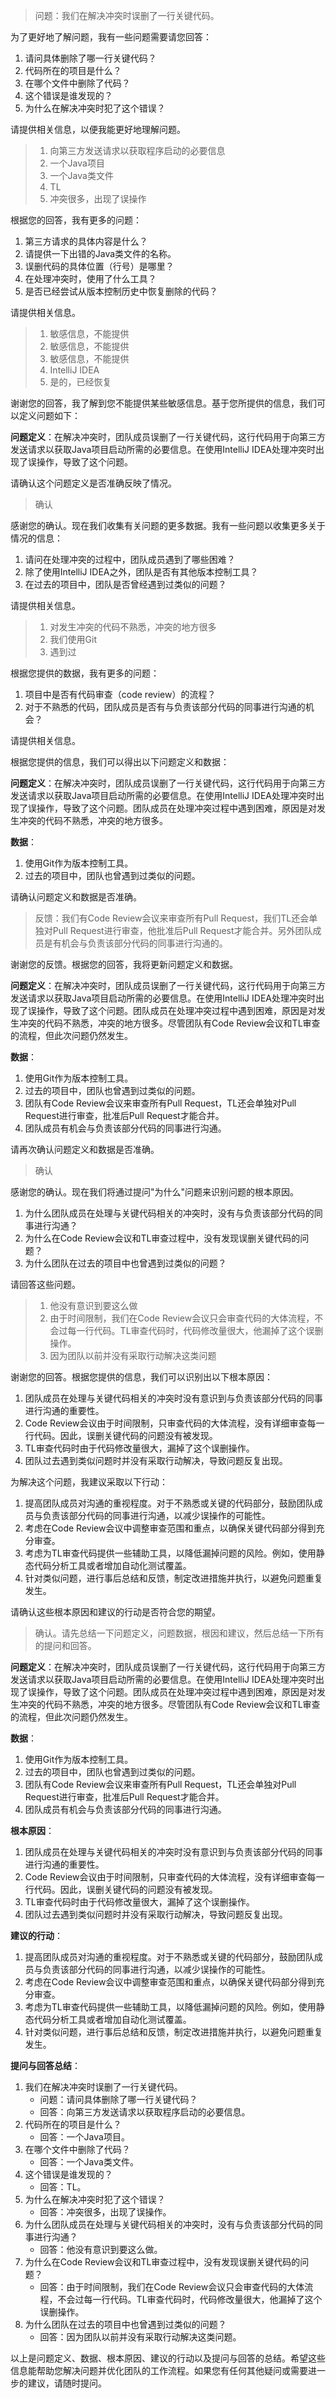 > 问题：我们在解决冲突时误删了一行关键代码。

为了更好地了解问题，我有一些问题需要请您回答：

1. 请问具体删除了哪一行关键代码？
2. 代码所在的项目是什么？
3. 在哪个文件中删除了代码？
4. 这个错误是谁发现的？
5. 为什么在解决冲突时犯了这个错误？

请提供相关信息，以便我能更好地理解问题。

>1. 向第三方发送请求以获取程序启动的必要信息
>2. 一个Java项目
>3. 一个Java类文件
>4. TL
>5. 冲突很多，出现了误操作

根据您的回答，我有更多的问题：

1. 第三方请求的具体内容是什么？
2. 请提供一下出错的Java类文件的名称。
3. 误删代码的具体位置（行号）是哪里？
4. 在处理冲突时，使用了什么工具？
5. 是否已经尝试从版本控制历史中恢复删除的代码？

请提供相关信息。

> 1. 敏感信息，不能提供
> 2. 敏感信息，不能提供
> 3. 敏感信息，不能提供
> 4. IntelliJ IDEA
> 5. 是的，已经恢复

谢谢您的回答，我了解到您不能提供某些敏感信息。基于您所提供的信息，我们可以定义问题如下：

**问题定义**：在解决冲突时，团队成员误删了一行关键代码，这行代码用于向第三方发送请求以获取Java项目启动所需的必要信息。在使用IntelliJ IDEA处理冲突时出现了误操作，导致了这个问题。

请确认这个问题定义是否准确反映了情况。

> 确认

感谢您的确认。现在我们收集有关问题的更多数据。我有一些问题以收集更多关于情况的信息：

1. 请问在处理冲突的过程中，团队成员遇到了哪些困难？
2. 除了使用IntelliJ IDEA之外，团队是否有其他版本控制工具？
3. 在过去的项目中，团队是否曾经遇到过类似的问题？

请提供相关信息。

> 1. 对发生冲突的代码不熟悉，冲突的地方很多
> 2. 我们使用Git
> 3. 遇到过

根据您提供的数据，我有更多的问题：

1. 项目中是否有代码审查（code review）的流程？
2. 对于不熟悉的代码，团队成员是否有与负责该部分代码的同事进行沟通的机会？

请提供相关信息。

根据您提供的信息，我们可以得出以下问题定义和数据：

**问题定义**：在解决冲突时，团队成员误删了一行关键代码，这行代码用于向第三方发送请求以获取Java项目启动所需的必要信息。在使用IntelliJ IDEA处理冲突时出现了误操作，导致了这个问题。团队成员在处理冲突过程中遇到困难，原因是对发生冲突的代码不熟悉，冲突的地方很多。

**数据**：

1. 使用Git作为版本控制工具。
2. 过去的项目中，团队也曾遇到过类似的问题。

请确认问题定义和数据是否准确。

> 反馈：我们有Code Review会议来审查所有Pull Request，我们TL还会单独对Pull Request进行审查，他批准后Pull Request才能合并。另外团队成员是有机会与负责该部分代码的同事进行沟通的。

谢谢您的反馈。根据您的回答，我将更新问题定义和数据。

**问题定义**：在解决冲突时，团队成员误删了一行关键代码，这行代码用于向第三方发送请求以获取Java项目启动所需的必要信息。在使用IntelliJ IDEA处理冲突时出现了误操作，导致了这个问题。团队成员在处理冲突过程中遇到困难，原因是对发生冲突的代码不熟悉，冲突的地方很多。尽管团队有Code Review会议和TL审查的流程，但此次问题仍然发生。

**数据**：

1. 使用Git作为版本控制工具。
2. 过去的项目中，团队也曾遇到过类似的问题。
3. 团队有Code Review会议来审查所有Pull Request，TL还会单独对Pull Request进行审查，批准后Pull Request才能合并。
4. 团队成员有机会与负责该部分代码的同事进行沟通。

请再次确认问题定义和数据是否准确。

> 确认

感谢您的确认。现在我们将通过提问"为什么"问题来识别问题的根本原因。

1. 为什么团队成员在处理与关键代码相关的冲突时，没有与负责该部分代码的同事进行沟通？
2. 为什么在Code Review会议和TL审查过程中，没有发现误删关键代码的问题？
3. 为什么团队在过去的项目中也曾遇到过类似的问题？

请回答这些问题。

> 1. 他没有意识到要这么做
> 2. 由于时间限制，我们在Code Review会议只会审查代码的大体流程，不会过每一行代码。TL审查代码时，代码修改量很大，他漏掉了这个误删操作。
> 3. 因为团队以前并没有采取行动解决这类问题

谢谢您的回答。根据您提供的信息，我们可以识别出以下根本原因：

1. 团队成员在处理与关键代码相关的冲突时没有意识到与负责该部分代码的同事进行沟通的重要性。
2. Code Review会议由于时间限制，只审查代码的大体流程，没有详细审查每一行代码。因此，误删关键代码的问题没有被发现。
3. TL审查代码时由于代码修改量很大，漏掉了这个误删操作。
4. 团队过去遇到类似问题时并没有采取行动解决，导致问题反复出现。

为解决这个问题，我建议采取以下行动：

1. 提高团队成员对沟通的重视程度。对于不熟悉或关键的代码部分，鼓励团队成员与负责该部分代码的同事进行沟通，以减少误操作的可能性。
2. 考虑在Code Review会议中调整审查范围和重点，以确保关键代码部分得到充分审查。
3. 考虑为TL审查代码提供一些辅助工具，以降低漏掉问题的风险。例如，使用静态代码分析工具或者增加自动化测试覆盖。
4. 针对类似问题，进行事后总结和反馈，制定改进措施并执行，以避免问题重复发生。

请确认这些根本原因和建议的行动是否符合您的期望。

> 确认。请先总结一下问题定义，问题数据，根因和建议，然后总结一下所有的提问和回答。

**问题定义**：在解决冲突时，团队成员误删了一行关键代码，这行代码用于向第三方发送请求以获取Java项目启动所需的必要信息。在使用IntelliJ IDEA处理冲突时出现了误操作，导致了这个问题。团队成员在处理冲突过程中遇到困难，原因是对发生冲突的代码不熟悉，冲突的地方很多。尽管团队有Code Review会议和TL审查的流程，但此次问题仍然发生。

**数据**：
1. 使用Git作为版本控制工具。
2. 过去的项目中，团队也曾遇到过类似的问题。
3. 团队有Code Review会议来审查所有Pull Request，TL还会单独对Pull Request进行审查，批准后Pull Request才能合并。
4. 团队成员有机会与负责该部分代码的同事进行沟通。

**根本原因**：
1. 团队成员在处理与关键代码相关的冲突时没有意识到与负责该部分代码的同事进行沟通的重要性。
2. Code Review会议由于时间限制，只审查代码的大体流程，没有详细审查每一行代码。因此，误删关键代码的问题没有被发现。
3. TL审查代码时由于代码修改量很大，漏掉了这个误删操作。
4. 团队过去遇到类似问题时并没有采取行动解决，导致问题反复出现。

**建议的行动**：
1. 提高团队成员对沟通的重视程度。对于不熟悉或关键的代码部分，鼓励团队成员与负责该部分代码的同事进行沟通，以减少误操作的可能性。
2. 考虑在Code Review会议中调整审查范围和重点，以确保关键代码部分得到充分审查。
3. 考虑为TL审查代码提供一些辅助工具，以降低漏掉问题的风险。例如，使用静态代码分析工具或者增加自动化测试覆盖。
4. 针对类似问题，进行事后总结和反馈，制定改进措施并执行，以避免问题重复发生。

**提问与回答总结**：

1. 我们在解决冲突时误删了一行关键代码。
   - 问题：请问具体删除了哪一行关键代码？
   - 回答：向第三方发送请求以获取程序启动的必要信息。
2. 代码所在的项目是什么？
   - 回答：一个Java项目。
3. 在哪个文件中删除了代码？
   - 回答：一个Java类文件。
4. 这个错误是谁发现的？
   - 回答：TL。
5. 为什么在解决冲突时犯了这个错误？
   - 回答：冲突很多，出现了误操作。
6. 为什么团队成员在处理与关键代码相关的冲突时，没有与负责该部分代码的同事进行沟通？
   - 回答：他没有意识到要这么做。
7. 为什么在Code Review会议和TL审查过程中，没有发现误删关键代码的问题？
   - 回答：由于时间限制，我们在Code Review会议只会审查代码的大体流程，不会过每一行代码。TL审查代码时，代码修改量很大，他漏掉了这个误删操作。
8. 为什么团队在过去的项目中也曾遇到过类似的问题？
   - 回答：因为团队以前并没有采取行动解决这类问题。

以上是问题定义、数据、根本原因、建议的行动以及提问与回答的总结。希望这些信息能帮助您解决问题并优化团队的工作流程。如果您有任何其他疑问或需要进一步的建议，请随时提问。